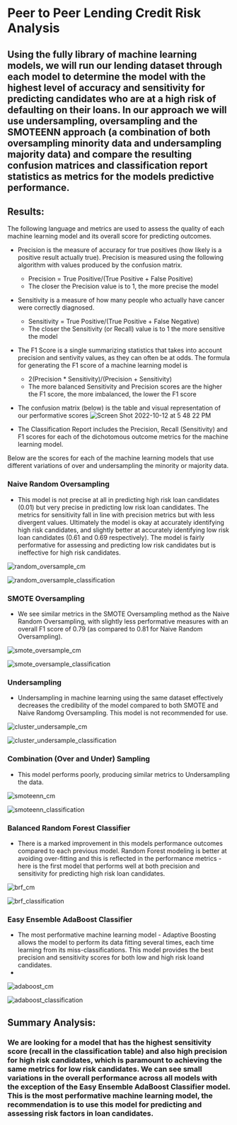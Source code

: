 # Peer to Peer Lending Credit Risk Analysis

## Using the fully library of machine learning models, we will run our lending dataset through each model to determine the model with the highest level of accuracy and sensitivity for predicting candidates who are at a high risk of defaulting on their loans. In our approach we will use undersampling, oversampling and the SMOTEENN approach (a combination of both oversampling minority data and undersampling majority data) and compare the resulting confusion matrices and classification report statistics as metrics for the models predictive performance.


## Results:
The following language and metrics are used to assess the quality of each machine learning model and its overall score for predicting outcomes.
- Precision is the measure of accuracy for true positives (how likely is a positive result actually true). Precision is measured using the following algorithm with values produced by the confusion matrix. 
  - Precision = True Positive/(True Positive + False Positive)
  - The closer the Precision value is to 1, the more precise the model

- Sensitivity is a measure of how many people who actually have cancer were correctly diagnosed. 
  - Sensitivity = True Positive/(True Positive + False Negative)  
  - The closer the Sensitivity (or Recall) value is to 1 the more sensitive the model

- The F1 Score is a single summarizing statistics that takes into account precision and sentivity values, as they can often be at odds. The formula for generating the F1 score of a machine learning model is
  -  2(Precision * Sensitivity)/(Precision + Sensitivity)
  - The more balanced Sensitivity and Precision scores are the higher the F1 score, the more imbalanced, the lower the F1 score

- The confusion matrix (below) is the table and visual representation of our performative scores
![Screen Shot 2022-10-12 at 5 48 22 PM](https://user-images.githubusercontent.com/107326987/195473717-046442d8-2d49-4e3d-8bfd-1ea829108f3d.png)

- The Classification Report includes the Precision, Recall (Sensitivity) and F1 scores for each of the dichotomous outcome metrics for the machine learning model.

Below are the scores for each of the machine learning models that use different variations of over and undersampling the minority or majority data.

### Naive Random Oversampling
- This model is not precise at all in predicting high risk loan candidates (0.01) but very precise in predicting low risk loan candidates. The metrics for sensitivity fall in line with precision metrics but with less divergent values. Ultimately the model is okay at accurately identifying high risk candidates, and slightly better at accurately identifying low risk loan candidates (0.61 and 0.69 respectively). The model is fairly performative for assessing and predicting low risk candidates but is ineffective for high risk candidates.

![random_oversample_cm](https://user-images.githubusercontent.com/107326987/195473185-d508640d-8a73-4b9d-a155-8c2582a705db.png)

![random_oversample_classification](https://user-images.githubusercontent.com/107326987/195473165-bd7ba697-b3a7-45e7-8322-33ffbf978777.png)

### SMOTE Oversampling
- We see similar metrics in the SMOTE Oversampling method as the Naive Random Oversampling, with slightly less performative measures with an overall F1 score of 0.79 (as compared to 0.81 for Naive Random Oversampling).

![smote_oversample_cm](https://user-images.githubusercontent.com/107326987/195473262-54c8982f-36d1-4876-b29c-315025339d57.png)

![smote_oversample_classification](https://user-images.githubusercontent.com/107326987/195473270-8a43bbea-4a93-46a9-a28f-1240ec3e9f34.png)

### Undersampling
- Undersampling in machine learning using the same dataset effectively decreases the credibility of the model compared to both SMOTE and Naive Randomg Oversampling. This model is not recommended for use.

![cluster_undersample_cm](https://user-images.githubusercontent.com/107326987/195473352-af63bc1d-4b4d-4cd9-a911-076eb23080cc.png)

![cluster_undersample_classification](https://user-images.githubusercontent.com/107326987/195473361-2771f0db-a230-4b76-8c8d-8ba75aa2d0f9.png)

### Combination (Over and Under) Sampling
- This model performs poorly, producing similar metrics to Undersampling the data.

![smoteenn_cm](https://user-images.githubusercontent.com/107326987/195473468-819d82a8-1470-44f6-a2fc-9924a6bf9f85.png)

![smoteenn_classification](https://user-images.githubusercontent.com/107326987/195473475-9cc5b2bd-ec17-4a67-bdf5-afdd34900d4e.png)

### Balanced Random Forest Classifier
- There is a marked improvement in this models performance outcomes compared to each previous model. Random Forest modeling is better at avoiding over-fitting and this is reflected in the performance metrics - here is the first model that performs well at both precision and sensitivity for predicting high risk loan candidates.

![brf_cm](https://user-images.githubusercontent.com/107326987/195473413-53ede6d5-3ad3-4c82-9ed2-4469e7f2a373.png)

![brf_classification](https://user-images.githubusercontent.com/107326987/195473424-129686a5-662f-4104-b161-5a41b49c8266.png)

### Easy Ensemble AdaBoost Classifier
- The most performative machine learning model - Adaptive Boosting allows the model to perform its data fitting several times, each time learning from its miss-classifications. This model provides the best precision and sensitivity scores for both low and high risk loand candidates.
- 
![adaboost_cm](https://user-images.githubusercontent.com/107326987/195473511-84d70739-37dd-415d-9e15-15d40eaf8ea9.png)

![adaboost_classification](https://user-images.githubusercontent.com/107326987/195473519-211993af-6a85-47a4-b21c-202d30fe5e80.png)

## Summary Analysis: 
### We are looking for a model that has the highest sensitivity score (recall in the classification table) and also high precision for high risk candidates, which is paramount to achieving the same metrics for low risk candidates. We can see small variations in the overall performance across all models with the exception of the Easy Ensemble AdaBoost Classifier model. This is the most performative machine learning model, the recommendation is to use this model for predicting and assessing risk factors in loan candidates.

